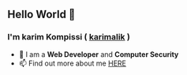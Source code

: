 
## Hello World 👋
### I'm karim Kompissi ( <a href="https://leonelngoya.com" target="_blank">karimalik</a> )

- 🌴 I am a <b>Web Developer</b> and <b>Computer Security</b>
- 📫 Find out more about me <a href="https://karimalik.me" target="_blank">HERE</a>

<!--
**karimalik/karimalik** is a ✨ _special_ ✨ repository because its `README.md` (this file) appears on your GitHub profile.

Here are some ideas to get you started:

- 🔭 I’m currently working on ...
- 🌱 I’m currently learning ...
- 👯 I’m looking to collaborate on ...
- 🤔 I’m looking for help with ...
- 💬 Ask me about ...
- 📫 How to reach me: ...
- 😄 Pronouns: ...
- ⚡ Fun fact: ...
-->
